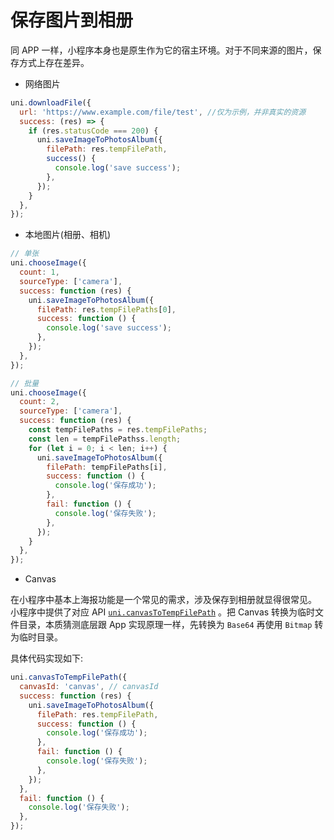 # 保存图片到相册

同 APP 一样，小程序本身也是原生作为它的宿主环境。对于不同来源的图片，保存方式上存在差异。

- 网络图片

```js
uni.downloadFile({
  url: 'https://www.example.com/file/test', //仅为示例，并非真实的资源
  success: (res) => {
    if (res.statusCode === 200) {
      uni.saveImageToPhotosAlbum({
        filePath: res.tempFilePath,
        success() {
          console.log('save success');
        },
      });
    }
  },
});
```

- 本地图片(相册、相机)

```js
// 单张
uni.chooseImage({
  count: 1,
  sourceType: ['camera'],
  success: function (res) {
    uni.saveImageToPhotosAlbum({
      filePath: res.tempFilePaths[0],
      success: function () {
        console.log('save success');
      },
    });
  },
});

// 批量
uni.chooseImage({
  count: 2,
  sourceType: ['camera'],
  success: function (res) {
    const tempFilePaths = res.tempFilePaths;
    const len = tempFilePathss.length;
    for (let i = 0; i < len; i++) {
      uni.saveImageToPhotosAlbum({
        filePath: tempFilePaths[i],
        success: function () {
          console.log('保存成功');
        },
        fail: function () {
          console.log('保存失败');
        },
      });
    }
  },
});
```

- Canvas

在小程序中基本上海报功能是一个常见的需求，涉及保存到相册就显得很常见。 小程序中提供了对应 API [`uni.canvasToTempFilePath`](https://uniapp.dcloud.io/api/canvas/canvasToTempFilePath.html#canvastotempfilepath) 。把 Canvas 转换为临时文件目录，本质猜测底层跟 App 实现原理一样，先转换为 `Base64` 再使用 `Bitmap` 转为临时目录。

具体代码实现如下:

```js
uni.canvasToTempFilePath({
  canvasId: 'canvas', // canvasId
  success: function (res) {
    uni.saveImageToPhotosAlbum({
      filePath: res.tempFilePath,
      success: function () {
        console.log('保存成功');
      },
      fail: function () {
        console.log('保存失败');
      },
    });
  },
  fail: function () {
    console.log('保存失败');
  },
});
```
